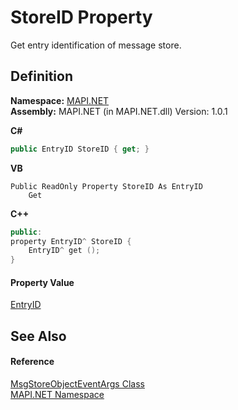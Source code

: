 # StoreID Property


Get entry identification of message store.



## Definition
**Namespace:** <a href="N_MAPI_NET.md">MAPI.NET</a>  
**Assembly:** MAPI.NET (in MAPI.NET.dll) Version: 1.0.1

**C#**
``` C#
public EntryID StoreID { get; }
```
**VB**
``` VB
Public ReadOnly Property StoreID As EntryID
	Get
```
**C++**
``` C++
public:
property EntryID^ StoreID {
	EntryID^ get ();
}
```



#### Property Value
<a href="T_MAPI_NET_EntryID.md">EntryID</a>

## See Also


#### Reference
<a href="T_MAPI_NET_MsgStoreObjectEventArgs.md">MsgStoreObjectEventArgs Class</a>  
<a href="N_MAPI_NET.md">MAPI.NET Namespace</a>  
